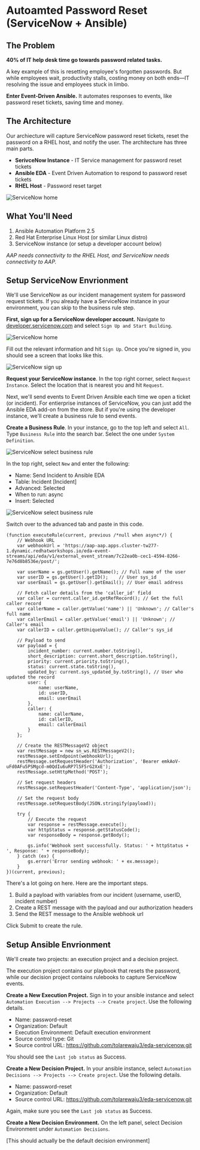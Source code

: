 # Autoamted Password Reset (ServiceNow + Ansible)

## The Problem

**40% of IT help desk time go towards password related tasks.** 

A key example of this is resetting employee's forgotten passwords. But while employees wait, productivity stalls, costing money on both ends—IT resolving the issue and employees stuck in limbo. 

**Enter Event-Driven Ansible.** It automates responses to events, like password reset tickets, saving time and money.

## The Architecture

Our archiecture will capture ServiceNow password reset tickets, reset the password on a RHEL host, and notify the user. The architecture has three main parts.

* **SerivceNow Instance** - IT Service management for password reset tickets
* **Ansible EDA** - Event Driven Automation to respond to password reset tickets
* **RHEL Host** - Password reset target

![ServiceNow home](img/arch_diagram.png)

## What You'll Need

1. Ansible Automation Platform 2.5
1. Red Hat Enterprise Linux Host (or similar Linux distro)
1. ServiceNow instance (or setup a developer account below)

*AAP needs connectivity to the RHEL Host, and ServiceNow needs connectivity to AAP.*

## Setup ServiceNow Envrionment

We'll use ServiceNow as our incident management system for password request tickets. If you already have a ServiceNow instance in your environment, you can skip to the business rule step.

**First, sign up for a ServiceNow developer account.** Navigate to [developer.servicenow.com](https://developer.servicenow.com) and select `Sign Up and Start Building`.

![ServiceNow home](img/servicenow_home.png)

Fill out the relevant information and hit `Sign Up`. Once you're signed in, you should see a screen that looks like this.

![ServiceNow sign up](img/servicenow_signup.png)

**Request your ServiceNow instance**. In the top right corner, select `Request Instance`. Select the location that is nearest you and hit `Request`.

Next, we'll send events to Event Driven Ansible each time we open a ticket (or incident). For entierprise instances of ServiceNow, you can just add the Ansible EDA add-on from the store. But if you're using the developer instance, we'll create a business rule to send events.

**Create a Business Rule**. In your instance, go to the top left and select `All`. Type `Business Rule` into the search bar. Select the one under `System Definition`.

![ServiceNow select business rule](img/select_business_rule.png)

In the top right, select `New` and enter the following:

* Name: Send Incident to Ansible EDA
* Table: Incident [Incident]
* Advanced: Selected
* When to run: async
* Insert: Selected

![ServiceNow select business rule](img/business_rule.png)

Switch over to the advanced tab and paste in this code.

```
(function executeRule(current, previous /*null when async*/) {
    // Webhook URL
    var webhookUrl = 'https://aap-aap.apps.cluster-tw277-1.dynamic.redhatworkshops.io/eda-event-streams/api/eda/v1/external_event_stream/7c22ea0b-cec1-4594-8266-7e76d8b8536e/post/';

    var userName = gs.getUser().getName(); // Full name of the user
    var userID = gs.getUser().getID();    // User sys_id
    var userEmail = gs.getUser().getEmail(); // User email address

    // Fetch caller details from the 'caller_id' field
    var caller = current.caller_id.getRefRecord(); // Get the full caller record
    var callerName = caller.getValue('name') || 'Unknown'; // Caller's full name
    var callerEmail = caller.getValue('email') || 'Unknown'; // Caller's email
    var callerID = caller.getUniqueValue(); // Caller's sys_id

    // Payload to send
    var payload = {
        incident_number: current.number.toString(),
        short_description: current.short_description.toString(),
        priority: current.priority.toString(),
        status: current.state.toString(),
        updated_by: current.sys_updated_by.toString(), // User who updated the record
        user: {
            name: userName,
            id: userID,
            email: userEmail
        },
        caller: {
            name: callerName,
            id: callerID,
            email: callerEmail
        }
    };

    // Create the RESTMessageV2 object
    var restMessage = new sn_ws.RESTMessageV2();
    restMessage.setEndpoint(webhookUrl);
	restMessage.setRequestHeader('Authorization', 'Bearer emkAoV-uFd0AFu5PSMgcd-m0QdIu6uRP7l5F5rG2XxE');
    restMessage.setHttpMethod('POST');

    // Set request headers
    restMessage.setRequestHeader('Content-Type', 'application/json');

    // Set the request body
    restMessage.setRequestBody(JSON.stringify(payload));

    try {
        // Execute the request
        var response = restMessage.execute();
        var httpStatus = response.getStatusCode();
        var responseBody = response.getBody();

        gs.info('Webhook sent successfully. Status: ' + httpStatus + ', Response: ' + responseBody);
    } catch (ex) {
        gs.error('Error sending webhook: ' + ex.message);
    }
})(current, previous);
```

There's a lot going on here. Here are the important steps.

1. Build a payload with variables from our incident (username, userID, incident number)
1. Create a REST message with the payload and our authorization headers
1. Send the REST message to the Ansible webhook url

Click Submit to create the rule.

## Setup Ansible Envrionment

We'll create two projects: an execution project and a decision project. 

The execution project contains our playbook that resets the password, while our decision project contains rulebooks to capture ServiceNow events.

**Create a New Execution Project.** Sign in to your ansible instance and select `Automation Execution --> Projects --> Create project`. Use the following details.

* Name: password-reset
* Organization: Default
* Execution Environment: Default execution environment
* Source control type: Git
* Source control URL: https://github.com/tolarewaju3/eda-servicenow.git

You should see the `Last job status` as Success.

**Create a New Decision Project.** In your ansible instance, select `Automation Decisions --> Projects --> Create project`. Use the following details.

* Name: password-reset
* Organization: Default
* Source control URL: https://github.com/tolarewaju3/eda-servicenow.git

Again, make sure you see the `Last job status` as Success.

**Create a New Decision Environment.** On the left panel, select Decision Environment under `Automation Decisions`.

[This should actually be the default decision environment]

